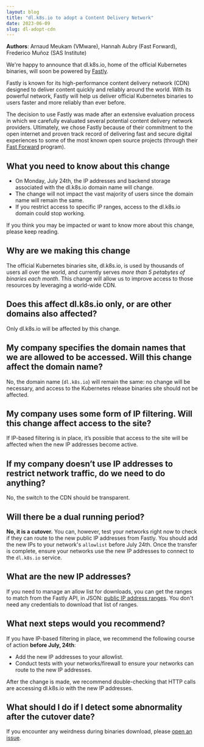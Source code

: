 ```yaml
---
layout: blog
title: "dl.k8s.io to adopt a Content Delivery Network"
date: 2023-06-09
slug: dl-adopt-cdn
---
```


**Authors**: Arnaud Meukam (VMware), Hannah Aubry (Fast Forward), Frederico
Muñoz (SAS Institute)

We're happy to announce that dl.k8s.io, home of the official Kubernetes
binaries, will soon be powered by [Fastly](https://www.fastly.com).

Fastly is known for its high-performance content delivery network (CDN) designed
to deliver content quickly and reliably around the world. With its powerful
network, Fastly will help us deliver official Kubernetes binaries to users
faster and more reliably than ever before.

The decision to use Fastly was made after an extensive evaluation process in
which we carefully evaluated several potential content delivery network
providers. Ultimately, we chose Fastly because of their commitment to the open
internet and proven track record of delivering fast and secure digital
experiences to some of the most known open source projects (through their [Fast
Forward](https://www.fastly.com/fast-forward) program).

## What you need to know about this change

- On Monday, July 24th, the IP addresses and backend storage associated with the
  dl.k8s.io domain name will change.
- The change will not impact the vast majority of users since the domain
  name will remain the same.
- If you restrict access to specific IP ranges, access to the dl.k8s.io domain
  could stop working.

If you think you may be impacted or want to know more about this change,
please keep reading.

## Why are we making this change

The official Kubernetes binaries site, dl.k8s.io, is used by thousands of users
all over the world, and currently serves _more than 5 petabytes of binaries each
month_. This change will allow us to improve access to those resources by
leveraging a world-wide CDN.

## Does this affect dl.k8s.io only, or are other domains also affected?

Only dl.k8s.io will be affected by this change.

## My company specifies the domain names that we are allowed to be accessed. Will this change affect the domain name?

No, the domain name (`dl.k8s.io`) will remain the same: no change will be
necessary, and access to the Kubernetes release binaries site should not be
affected.

## My company uses some form of IP filtering. Will this change affect access to the site?

If IP-based filtering is in place, it’s possible that access to the site will be
affected when the new IP addresses become active.

## If my company doesn’t use IP addresses to restrict network traffic, do we need to do anything?

No, the switch to the CDN should be transparent.

## Will there be a dual running period?

**No, it is a cutover.** You can, however, test your networks right now to check
if they can route to the new public IP addresses from Fastly.  You should add
the new IPs to your network's `allowlist` before July 24th. Once the transfer is
complete, ensure your networks use the new IP addresses to connect to
the `dl.k8s.io` service.

## What are the new IP addresses?

If you need to manage an allow list for downloads, you can get the ranges to
match from the Fastly API, in JSON: [public IP address
ranges](https://api.fastly.com/public-ip-list).  You don't need any credentials
to download that list of ranges.

## What next steps would you recommend?

If you have IP-based filtering in place, we recommend the following course of
action **before July, 24th**:

- Add the new IP addresses to your allowlist.
- Conduct tests with your networks/firewall to ensure your networks can route to
  the new IP addresses.

After the change is made, we recommend double-checking that HTTP calls are
accessing dl.k8s.io with the new IP addresses.

## What should I do if I detect some abnormality after the cutover date?

If you encounter any weirdness during binaries download, please [open an
issue](https://github.com/kubernetes/k8s.io/issues/new/choose).
